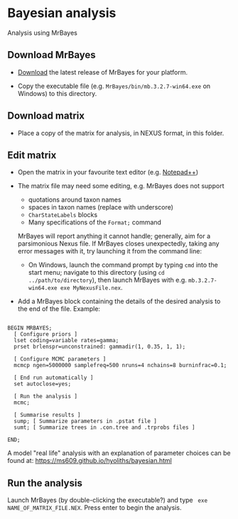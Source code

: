 # Bayesian analysis

Analysis using MrBayes

## Download MrBayes

- [Download](https://nbisweden.github.io/MrBayes/download.html) the latest release of MrBayes for your platform.

- Copy the executable file (e.g. `MrBayes/bin/mb.3.2.7-win64.exe` on Windows) to this directory.

## Download matrix

- Place a copy of the matrix for analysis, in NEXUS format, in this folder.

## Edit matrix

- Open the matrix in your favourite text editor (e.g.
[Notepad++](https://notepad-plus-plus.org/downloads/))

- The matrix file may need some editing, e.g. MrBayes does not support
 
  - quotations around taxon names
  - spaces in taxon names (replace with underscore)
  - `CharStateLabels` blocks
  - Many specifications of the `Format;` command

  MrBayes will report anything it cannot handle; generally, aim for a parsimonious Nexus file.
  If MrBayes closes unexpectedly, taking any error messages with it, try launching it from the command line:
  
  - On Windows, launch the command prompt by typing `cmd` into the start menu; navigate to this directory 
    (using `cd ../path/to/directory`), then launch MrBayes with e.g. `mb.3.2.7-win64.exe exe MyNexusFile.nex`.

- Add a MrBayes block containing the details of the desired analysis to the 
   end of the file.
   Example:
   
```nexus

BEGIN MRBAYES;
  [ Configure priors ]
  lset coding=variable rates=gamma;
  prset brlenspr=unconstrained: gammadir(1, 0.35, 1, 1);
  
  [ Configure MCMC parameters ]
  mcmcp ngen=5000000 samplefreq=500 nruns=4 nchains=8 burninfrac=0.1;
  
  [ End run automatically ]
  set autoclose=yes;
  
  [ Run the analysis ]
  mcmc;
  
  [ Summarise results ]
  sump; [ Summarize parameters in .pstat file ]
  sumt; [ Summarize trees in .con.tree and .trprobs files ]
  
END;

```

A model "real life" analysis with an explanation of parameter choices can be found at:
https://ms609.github.io/hyoliths/bayesian.html

## Run the analysis

Launch MrBayes (by double-clicking the executable?) and type
` exe NAME_OF_MATRIX_FILE.NEX`.  Press enter to begin the analysis.
